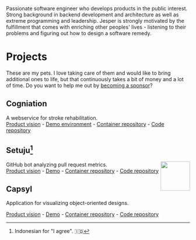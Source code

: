 Passionate software engineer who develops products in the public interest. Strong background in backend development and architecture as well as extreme programming and leadership. Jesper is strongly motivated by the fulfillment that comes with enriching other peoples' lives - listening to their problems and figuring out how to design a software remedy.

# Projects
These are my pets. I love taking care of them and would like to bring additional ones to life, but that continuously takes a bit of money and a lot of time. Do you want to help me out by [becoming a sponsor](https://github.com/sponsors/jesperolsson-se)?

## Cogniation  
A webservice for stroke rehabilitation.  
[Product vision](https://github.com/jesperolsson-se/cogniation/blob/main/README.md) - [Demo environment](https://cogniation.jesperolsson.se/) - [Container repository](https://hub.docker.com/repository/docker/jesperolssonse/cogniation) - [Code repository](https://github.com/jesperolsson-se/cogniation)

## Setuju[^setuju]
<img src="https://avatars2.githubusercontent.com/in/220165" width="80px" height="80px" align="right"/>

GitHub bot analyzing pull request metrics.  
[Product vision](https://github.com/jesperolsson-se/setuju/blob/main/README.md) - [Demo](https://github.com/jesperolsson-se/setuju/pull/27#issuecomment-1206425402) - [Container repository](https://hub.docker.com/repository/docker/jesperolssonse/setuju) - [Code repository](https://github.com/jesperolsson-se/setuju)

## Capsyl

Application for visualizing object-oriented designs.


[Product vision](https://github.com/jesperolsson-se/capsyl/blob/main/README.md) - [Demo](https://github.com/jesperolsson-se/FizzBuzz-OCP-Challenge/blob/main/src/main/java/org/example/rearrange/positive/fizzBuzz.svg) - [Container repository](https://hub.docker.com/repository/docker/jesperolssonse/capsyl) - [Code repository](https://github.com/jesperolsson-se/capsyl)

[^setuju]:
    Indonesian for "I agree". :indonesia:

<!--
**jesperolsson-se/jesperolsson-se** is a ✨ _special_ ✨ repository because its `README.md` (this file) appears on your GitHub profile.

Here are some ideas to get you started:

- 🔭 I’m currently working on ...
- 🌱 I’m currently learning ...
- 👯 I’m looking to collaborate on ...
- 🤔 I’m looking for help with ...
- 💬 Ask me about ...
- 📫 How to reach me: ...
- 😄 Pronouns: ...
- ⚡ Fun fact: ...
-->

